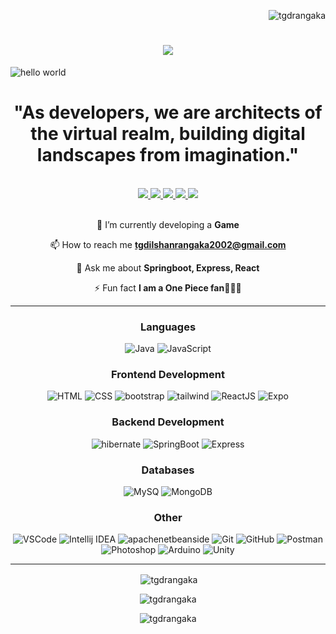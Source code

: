 
<p align="right"> <img src="https://komarev.com/ghpvc/?username=tgdrangaka&label=Profile%20views&color=0e75b6&style=flat" alt="tgdrangaka" /> </p>

<h1 align="center">
    <img src="https://readme-typing-svg.herokuapp.com/?font=Righteous&size=35&center=true&vCenter=true&width=500&color=00F500&height=70&duration=3000&lines=Hi+There!+👋;+I'm+Dilshan+Rangaka!;+I'm+a+Student.;+I'm+a+Fullstack+Developer.;" />
</h1>

![hello world](https://github.com/TGDRangaka/TGDRangaka/assets/122887539/ea8cd3d9-58d3-4c8a-a73c-d54f18065f77)

<h1 align="center">"As developers, we are architects of the virtual realm, building digital landscapes from imagination."</h1>



<br>
<div align="center"> 
  <a href="mailto:tgdilshanrangaka2002@gmail.com">
    <img src="https://img.shields.io/badge/Gmail-333333?style=for-the-badge&logo=gmail&logoColor=red" />
  </a>
  <a href="https://www.linkedin.com/in/dilshan-rangaka-854133227/" target="_blank">
    <img src="https://img.shields.io/badge/LinkedIn-0077B5?style=for-the-badge&logo=linkedin&logoColor=white" target="_blank" />
  </a>
  <a href="https://dilshan-rangaka.vercel.app" target="_blank">
     <img src="https://img.shields.io/badge/Portfolio-FF5722?style=for-the-badge&logo=todoist&logoColor=white" target="_blank" />
  </a>
  <a href="https://codepen.io/TGDRangaka" target="_blank">
    <img src="https://img.shields.io/badge/Codepen-000000?style=for-the-badge&logo=codepen&logoColor=white" target="_blank" />
  </a>
  <a href="https://instagram.com/dilshan_rangaka" target="_blank">
    <img src="https://img.shields.io/badge/Instagram-E4405F?style=for-the-badge&logo=instagram&logoColor=white" target="_blank" />
  </a>
</div>
<br>

<div align="center">
 
🌱 I’m currently developing a **Game**

📫 How to reach me **tgdilshanrangaka2002@gmail.com**

💬 Ask me about **Springboot, Express, React**

⚡ Fun fact **I am a One Piece fan🏴‍☠️🤍**

 </div>
<hr>

<h3 align="center">Languages</h3>
<div align="center">
    
  ![Java](https://img.shields.io/badge/-Java-FF0000?logo=Java&logoColor=white&style=flat)
  ![JavaScript](https://img.shields.io/badge/-JavaScript-F7DF1E?logo=javascript&logoColor=black&style=flat)

</div>
<h3 align="center">Frontend Development</h3>
<div align="center">
    
  ![HTML](https://img.shields.io/badge/-HTML5-E34F26?logo=html5&logoColor=white&style=flat)
  ![CSS](https://img.shields.io/badge/-CSS3-1572B6?logo=css3&logoColor=white&style=flat)
  ![bootstrap](https://img.shields.io/badge/-Bootstrap-7952B3?logo=bootstrap&logoColor=white&style=flat)
  ![tailwind](https://img.shields.io/badge/-Tailwind-06B6D4?logo=tailwindcss&logoColor=white&style=flat)
  ![ReactJS](https://img.shields.io/badge/-ReactJS-61DAFB?logo=react&logoColor=white&style=flat)
  ![Expo](https://img.shields.io/badge/-Expo-000020?logo=expo&logoColor=white&style=flat)
</div>

<h3 align="center">Backend Development</h3>
<div align="center">
    
  ![hibernate](https://img.shields.io/badge/-Hibernate-59666C?logo=hibernate&logoColor=white&style=flat)
  ![SpringBoot](https://img.shields.io/badge/-SpringBoot-6DB33F?logo=springboot&logoColor=white&style=flat) 
  ![Express](https://img.shields.io/badge/-Express-1f1f1f?logo=express&logoColor=white&style=flat) 
</div>

<h3 align="center">Databases</h3>
<div align="center">
    
  ![MySQ](https://img.shields.io/badge/-MySQL-6DB33F?logo=MySQL&logoColor=white&style=flat)
  ![MongoDB](https://img.shields.io/badge/-MongoDB-47A248?logo=mongodb&logoColor=white&style=flat)
</div>

<h3 align="center">Other</h3>
<div align="center">
    
  ![VSCode](https://img.shields.io/badge/-VSCode-007ACC?logo=visual%20studio%20code&logoColor=white&style=flat)
  ![Intellij IDEA](https://img.shields.io/badge/-Intellij-000000?logo=intellijidea&logoColor=white&style=flat)
  ![apachenetbeanside](https://img.shields.io/badge/-NetBeans-1B6AC6?logo=apachenetbeanside&logoColor=white&style=flat)
  ![Git](https://img.shields.io/badge/-Git-F05032?logo=git&logoColor=white&style=flat)
  ![GitHub](https://img.shields.io/badge/-GitHub-181717?logo=github&logoColor=white&style=flat)
  ![Postman](https://img.shields.io/badge/-Postman-FF6C37?logo=postman&logoColor=white&style=flat)
  ![Photoshop](https://img.shields.io/badge/-Photoshop-31A8FF?logo=adobe%20photoshop&logoColor=white&style=flat)
  ![Arduino](https://img.shields.io/badge/-Unity-FFFFFF?logo=unity&logoColor=black&style=flat)
  ![Unity](https://img.shields.io/badge/-Arduino-00878F?logo=arduino&logoColor=white&style=flat)
</div>

<hr>

<div align="center">
<p>&nbsp;<img align="center" src="https://github-readme-stats.vercel.app/api?username=tgdrangaka&show_icons=true&locale=en" alt="tgdrangaka" /></p>

<p><img align="center" src="https://github-readme-streak-stats.herokuapp.com/?user=tgdrangaka&" alt="tgdrangaka" /></p>

<p><img align="center" src="https://github-readme-stats.vercel.app/api/top-langs?username=tgdrangaka&show_icons=true&locale=en&layout=compact" alt="tgdrangaka" /></p>
</div>


